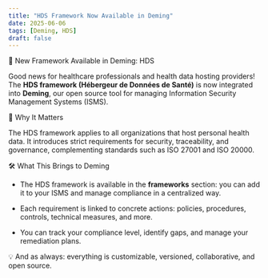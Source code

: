 ```yaml
---
title: "HDS Framework Now Available in Deming"
date: 2025-06-06
tags: [Deming, HDS]
draft: false
---
```


📢 New Framework Available in Deming: HDS

Good news for healthcare professionals and health data hosting providers! The **HDS framework (Hébergeur de Données de Santé)** is now integrated into **Deming**, our open source tool for managing Information Security Management Systems (ISMS).

🎯 Why It Matters

The HDS framework applies to all organizations that host personal health data. It introduces strict requirements for security, traceability, and governance, complementing standards such as ISO 27001 and ISO 20000.

🛠️ What This Brings to Deming

- The HDS framework is available in the **frameworks** section: you can add it to your ISMS and manage compliance in a centralized way.

- Each requirement is linked to concrete actions: policies, procedures, controls, technical measures, and more.

- You can track your compliance level, identify gaps, and manage your remediation plans.

💡 And as always: everything is customizable, versioned, collaborative, and open source.
